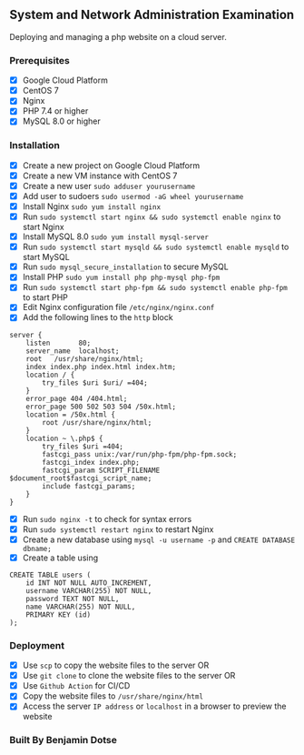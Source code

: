 ## System and Network Administration Examination

Deploying and managing a php website on a cloud server.

### Prerequisites

- [x] Google Cloud Platform
- [x] CentOS 7
- [x] Nginx
- [x] PHP 7.4 or higher
- [x] MySQL 8.0 or higher

### Installation

- [x] Create a new project on Google Cloud Platform
- [x] Create a new VM instance with CentOS 7
- [x] Create a new user `sudo adduser yourusername`
- [x] Add user to sudoers `sudo usermod -aG wheel yourusername`
- [x] Install Nginx `sudo yum install nginx`
- [x] Run `sudo systemctl start nginx && sudo systemctl enable nginx` to start Nginx
- [x] Install MySQL 8.0 `sudo yum install mysql-server`
- [x] Run `sudo systemctl start mysqld && sudo systemctl enable mysqld` to start MySQL
- [x] Run `sudo mysql_secure_installation` to secure MySQL
- [x] Install PHP  `sudo yum install php php-mysql php-fpm`
- [x] Run `sudo systemctl start php-fpm && sudo systemctl enable php-fpm` to start PHP
- [x] Edit Nginx configuration file `/etc/nginx/nginx.conf` 
- [x] Add the following lines to the `http` block
```
server {
	listen       80;
	server_name  localhost;
	root   /usr/share/nginx/html;
	index index.php index.html index.htm;
	location / {
		try_files $uri $uri/ =404;
	}
	error_page 404 /404.html;
	error_page 500 502 503 504 /50x.html;
	location = /50x.html {
		root /usr/share/nginx/html;
	}
	location ~ \.php$ {
		try_files $uri =404;
		fastcgi_pass unix:/var/run/php-fpm/php-fpm.sock;
		fastcgi_index index.php;
		fastcgi_param SCRIPT_FILENAME $document_root$fastcgi_script_name;
		include fastcgi_params;
	} 
}
```
- [x] Run `sudo nginx -t` to check for syntax errors
- [x] Run `sudo systemctl restart nginx` to restart Nginx
- [x] Create a new database using `mysql -u username -p` and `CREATE DATABASE dbname;`
- [x] Create a table using 
```
CREATE TABLE users (
    id INT NOT NULL AUTO_INCREMENT,
    username VARCHAR(255) NOT NULL,
    password TEXT NOT NULL,
    name VARCHAR(255) NOT NULL,
    PRIMARY KEY (id)
);
```

### Deployment

- [x] Use `scp` to copy the website files to the server
OR
- [x] Use `git clone` to clone the website files to the server
OR
- [x] Use `Github Action` for CI/CD
- [x] Copy the website files to `/usr/share/nginx/html`
- [x] Access the server `IP address` or `localhost` in a browser to preview the website

### Built By Benjamin Dotse
